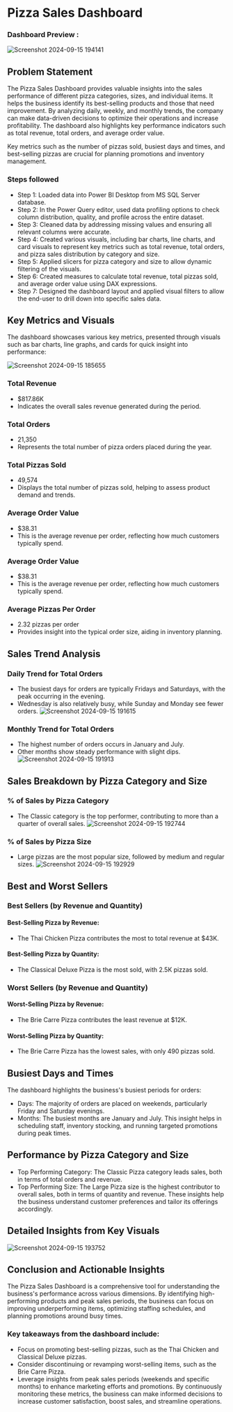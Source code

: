 
# Pizza Sales Dashboard

### Dashboard Preview :
![Screenshot 2024-09-15 194141](https://github.com/user-attachments/assets/e839498b-c85e-4b21-b1fe-941d109f4c88)

## Problem Statement

The Pizza Sales Dashboard provides valuable insights into the sales performance of different pizza categories, sizes, and individual items. It helps the business identify its best-selling products and those that need improvement. By analyzing daily, weekly, and monthly trends, the company can make data-driven decisions to optimize their operations and increase profitability. The dashboard also highlights key performance indicators such as total revenue, total orders, and average order value.

Key metrics such as the number of pizzas sold, busiest days and times, and best-selling pizzas are crucial for planning promotions and inventory management. 




### Steps followed 

- Step 1: Loaded data into Power BI Desktop from MS SQL Server database.
- Step 2: In the Power Query editor, used data profiling options to check column distribution, quality, and profile across the entire dataset.
- Step 3: Cleaned data by addressing missing values and ensuring all relevant columns were accurate.
- Step 4: Created various visuals, including bar charts, line charts, and card visuals to represent key metrics such as total revenue, total orders, and pizza sales distribution by category and size.
- Step 5: Applied slicers for pizza category and size to allow dynamic filtering of the visuals.
- Step 6: Created measures to calculate total revenue, total pizzas sold, and average order value using DAX expressions.
- Step 7: Designed the dashboard layout and applied visual filters to allow the end-user to drill down into specific sales data. 



        
## Key Metrics and Visuals
The dashboard showcases various key metrics, presented through visuals such as bar charts, line graphs, and cards for quick insight into performance:

![Screenshot 2024-09-15 185655](https://github.com/user-attachments/assets/d52e0172-a133-4746-9e78-01803ae539b5)


### Total Revenue
- $817.86K
- Indicates the overall sales revenue generated during the period.
### Total Orders
- 21,350
- Represents the total number of pizza orders placed during the year.
### Total Pizzas Sold
- 49,574
- Displays the total number of pizzas sold, helping to assess product demand and trends.
### Average Order Value
- $38.31
- This is the average revenue per order, reflecting how much customers typically spend.
### Average Order Value
- $38.31
- This is the average revenue per order, reflecting how much customers typically spend.
### Average Pizzas Per Order
- 2.32 pizzas per order
- Provides insight into the typical order size, aiding in inventory planning.
## Sales Trend Analysis
### Daily Trend for Total Orders
- The busiest days for orders are typically Fridays and Saturdays, with the peak occurring in the evening.
- Wednesday is also relatively busy, while Sunday and Monday see fewer orders.
![Screenshot 2024-09-15 191615](https://github.com/user-attachments/assets/391a4e31-777b-4c53-ae01-da4b636302a2)
### Monthly Trend for Total Orders
- The highest number of orders occurs in January and July.
- Other months show steady performance with slight dips.
![Screenshot 2024-09-15 191913](https://github.com/user-attachments/assets/dc35f8a5-de12-45dd-b3f2-434371c236a9)
## Sales Breakdown by Pizza Category and Size
### % of Sales by Pizza Category
- The Classic category is the top performer, contributing to more than a quarter of overall sales.
![Screenshot 2024-09-15 192744](https://github.com/user-attachments/assets/8ebd8e2c-6f43-4ed2-9388-b308927e3376)
### % of Sales by Pizza Size
- Large pizzas are the most popular size, followed by medium and regular sizes.
![Screenshot 2024-09-15 192929](https://github.com/user-attachments/assets/7a455e37-3bae-460a-8614-715961e90b32)
## Best and Worst Sellers
### Best Sellers (by Revenue and Quantity)
#### Best-Selling Pizza by Revenue:
- The Thai Chicken Pizza contributes the most to total revenue at $43K.
#### Best-Selling Pizza by Quantity:
- The Classical Deluxe Pizza is the most sold, with 2.5K pizzas sold.
### Worst Sellers (by Revenue and Quantity)
#### Worst-Selling Pizza by Revenue:
- The Brie Carre Pizza contributes the least revenue at $12K.
#### Worst-Selling Pizza by Quantity:
- The Brie Carre Pizza has the lowest sales, with only 490 pizzas sold.
## Busiest Days and Times
The dashboard highlights the business's busiest periods for orders:

- Days: The majority of orders are placed on weekends, particularly Friday and Saturday evenings.
- Months: The busiest months are January and July.
This insight helps in scheduling staff, inventory stocking, and running targeted promotions during peak times.
## Performance by Pizza Category and Size
- Top Performing Category: The Classic Pizza category leads sales, both in terms of total orders and revenue.
- Top Performing Size: The Large Pizza size is the highest contributor to overall sales, both in terms of quantity and revenue.
These insights help the business understand customer preferences and tailor its offerings accordingly.
## Detailed Insights from Key Visuals
![Screenshot 2024-09-15 193752](https://github.com/user-attachments/assets/9ee229e8-07ac-484d-811f-d6a7d120b865)
## Conclusion and Actionable Insights
The Pizza Sales Dashboard is a comprehensive tool for understanding the business's performance across various dimensions. By identifying high-performing products and peak sales periods, the business can focus on improving underperforming items, optimizing staffing schedules, and planning promotions around busy times.

### Key takeaways from the dashboard include:

- Focus on promoting best-selling pizzas, such as the Thai Chicken and Classical Deluxe pizzas.
- Consider discontinuing or revamping worst-selling items, such as the Brie Carre Pizza.
- Leverage insights from peak sales periods (weekends and specific months) to enhance marketing efforts and promotions.
By continuously monitoring these metrics, the business can make informed decisions to increase customer satisfaction, boost sales, and streamline operations.
